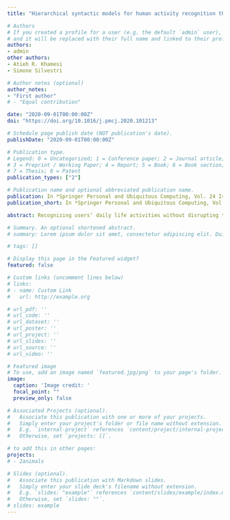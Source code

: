 ```yaml
---
title: "Hierarchical syntactic models for human activity recognition through mobility traces"

# Authors
# If you created a profile for a user (e.g. the default `admin` user), write the username (folder name) here 
# and it will be replaced with their full name and linked to their profile.
authors:
- admin
other authors:
- Atieh R. Khamesi
- Simone Silvestri

# Author notes (optional)
author_notes:
- "First author"
# - "Equal contribution"

date: "2020-09-01T00:00:00Z"
doi: "https://doi.org/10.1016/j.pmcj.2020.101213"

# Schedule page publish date (NOT publication's date).
publishDate: "2020-09-01T00:00:00Z"

# Publication type.
# Legend: 0 = Uncategorized; 1 = Conference paper; 2 = Journal article;
# 3 = Preprint / Working Paper; 4 = Report; 5 = Book; 6 = Book section;
# 7 = Thesis; 8 = Patent
publication_types: ["2"]

# Publication name and optional abbreviated publication name.
publication: In *Springer Personal and Ubiquitous Computing, Vol. 24 Issue 4, Pages 451-464, 2020*
publication_short: In *Springer Personal and Ubiquitous Computing, Vol. 24 Issue 4, Pages 451-464, 2020*

abstract: Recognizing users’ daily life activities without disrupting their lifestyle is a key functionality to enable a broad variety of advanced services for a Smart City, from energy-efficient management of urban spaces to mobility optimization. In this paper, we propose a novel method for human activity recognition from a collection of outdoor mobility traces acquired through wearable devices. Our method exploits the regularities naturally present in human mobility patterns to construct syntactic models in the form of finite state automata, thanks to an approach known as grammatical inference. We also introduce a measure of similarity that accounts for the intrinsic hierarchical nature of such models, and allows to identify the common traits in the paths induced by different activities at various granularity levels. Our method has been validated on a dataset of real traces representing movements of users in a large metropolitan area. The experimental results show the effectiveness of our similarity measure to correctly identify a set of common coarse-grained activities, as well as their refinement at a finer level of granularity.

# Summary. An optional shortened abstract.
# summary: Lorem ipsum dolor sit amet, consectetur adipiscing elit. Duis posuere tellus ac convallis placerat. Proin tincidunt magna sed ex sollicitudin condimentum.

# tags: []

# Display this page in the Featured widget?
featured: false

# Custom links (uncomment lines below)
# links:
# - name: Custom Link
#   url: http://example.org

# url_pdf: ''
# url_code: ''
# url_dataset: ''
# url_poster: ''
# url_project: ''
# url_slides: ''
# url_source: ''
# url_video: ''

# Featured image
# To use, add an image named `featured.jpg/png` to your page's folder. 
image:
  caption: 'Image credit: '
  focal_point: ""
  preview_only: false

# Associated Projects (optional).
#   Associate this publication with one or more of your projects.
#   Simply enter your project's folder or file name without extension.
#   E.g. `internal-project` references `content/project/internal-project/index.md`.
#   Otherwise, set `projects: []`.

# to add this in other pages:
projects:
# - 2animals

# Slides (optional).
#   Associate this publication with Markdown slides.
#   Simply enter your slide deck's filename without extension.
#   E.g. `slides: "example"` references `content/slides/example/index.md`.
#   Otherwise, set `slides: ""`.
# slides: example
---
```


<!-- {{% callout note %}}
Click the *Cite* button above to demo the feature to enable visitors to import publication metadata into their reference management software.
{{% /callout %}}

{{% callout note %}}
Create your slides in Markdown - click the *Slides* button to check out the example.
{{% /callout %}}

Supplementary notes can be added here, including [code, math, and images](https://wowchemy.com/docs/writing-markdown-latex/). -->